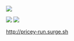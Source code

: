 <a href="https://travis-ci.org/VladislavHexlet/project-lvl3-s222"><img src="https://travis-ci.org/VladislavHexlet/project-lvl3-s222.svg?branch=master" /></a>

<a href="https://codeclimate.com/github/VladislavHexlet/project-lvl3-s222/maintainability"><img src="https://api.codeclimate.com/v1/badges/74fa320b4e6dde747507/maintainability" /></a>  <a href="https://codeclimate.com/github/VladislavHexlet/project-lvl3-s222"><img src="https://codeclimate.com/github/VladislavHexlet/project-lvl3-s222/badges/issue_count.svg" /></a>

http://pricey-run.surge.sh
